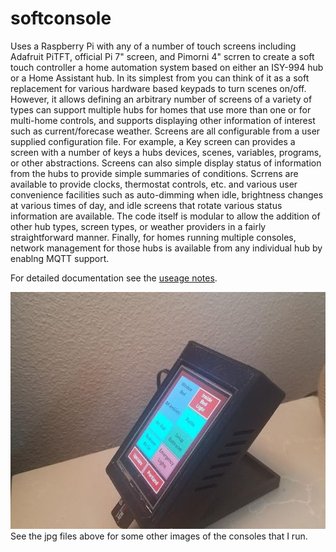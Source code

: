 # softconsole
Uses a Raspberry Pi with any of a number of touch screens including Adafruit PiTFT, official Pi 7" screen, and Pimorni 4" scrren to create a soft touch controller a home automation system based on either an ISY-994 hub or a Home Assistant hub.  In its simplest from you can think of it as a soft replacement for various hardware based keypads to turn scenes on/off.  However, it allows defining an arbitrary number of screens of a variety of types can support multiple hubs for homes that use more than one or for multi-home controls, and supports displaying other information of interest such as current/forecase weather.  Screens are all configurable from a user supplied configuration file. For example, a Key screen can provides a screen with a number of keys a hubs devices, scenes, variables, programs, or other abstractions.  Screens can also simple display status of information from the hubs to provide simple summaries of conditions.  Scrrens are available to provide clocks, thermostat controls, etc. and various user convenience facilities such as auto-dimming when idle, brightness changes at various times of day, and idle screens that rotate various status information are available.  The code itself is modular to allow the addition of other hub types, screen types, or weather providers in a fairly straightforward manner.  Finally, for homes running multiple consoles, network management for those hubs is available from any individual hub by enablng MQTT support. 

For detailed documentation see the [useage notes](docs/useagenotes.md).

![Console](console.jpg)
 See the jpg files above for some other images of the consoles that I run.

